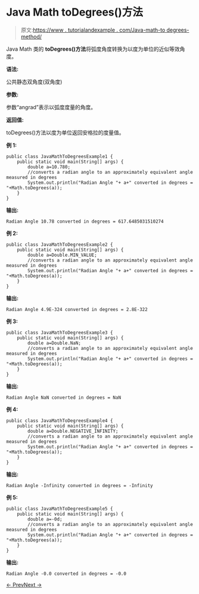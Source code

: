 # Java Math toDegrees()方法

> 原文:[https://www . tutorialandexample . com/Java-math-to degrees-method/](https://www.tutorialandexample.com/java-math-todegrees-method/)

Java Math 类的 **toDegrees()方法**将弧度角度转换为以度为单位的近似等效角度。

**语法:**

公共静态双角度(双角度)

**参数:**

参数“angrad”表示以弧度度量的角度。

**返回值:**

toDegrees()方法以度为单位返回安格拉的度量值。

**例 1:**

```
public class JavaMathToDegreesExample1 {
    public static void main(String[] args) {
        double a=10.780;
        //converts a radian angle to an approximately equivalent angle measured in degrees
        System.out.println("Radian Angle "+ a+" converted in degrees = "+Math.toDegrees(a));
    }
}
```

**输出:**

```
Radian Angle 10.78 converted in degrees = 617.6485031510274
```

**例 2:**

```
public class JavaMathToDegreesExample2 {
    public static void main(String[] args) {
        double a=Double.MIN_VALUE;
        //converts a radian angle to an approximately equivalent angle measured in degrees
        System.out.println("Radian Angle "+ a+" converted in degrees = "+Math.toDegrees(a));
    }
}
```

**输出:**

```
Radian Angle 4.9E-324 converted in degrees = 2.8E-322
```

**例 3:**

```
public class JavaMathToDegreesExample3 {
    public static void main(String[] args) {
        double a=Double.NaN;
        //converts a radian angle to an approximately equivalent angle measured in degrees
        System.out.println("Radian Angle "+ a+" converted in degrees = "+Math.toDegrees(a));
    }
}
```

**输出:**

```
Radian Angle NaN converted in degrees = NaN
```

**例 4:**

```
public class JavaMathToDegreesExample4 {
    public static void main(String[] args) {
        double a=Double.NEGATIVE_INFINITY;
        //converts a radian angle to an approximately equivalent angle measured in degrees
        System.out.println("Radian Angle "+ a+" converted in degrees = "+Math.toDegrees(a));
    }
}
```

**输出:**

```
Radian Angle -Infinity converted in degrees = -Infinity
```

**例 5:**

```
public class JavaMathToDegreesExample5 {
    public static void main(String[] args) {
        double a=-0d;
        //converts a radian angle to an approximately equivalent angle measured in degrees
        System.out.println("Radian Angle "+ a+" converted in degrees = "+Math.toDegrees(a));
    }
}

```

**输出:**

```
Radian Angle -0.0 converted in degrees = -0.0
```

[← Prev](https://www.tutorialandexample.com/java-math-tanh-method/)[Next →](https://www.tutorialandexample.com/java-math-tointexact-method/)